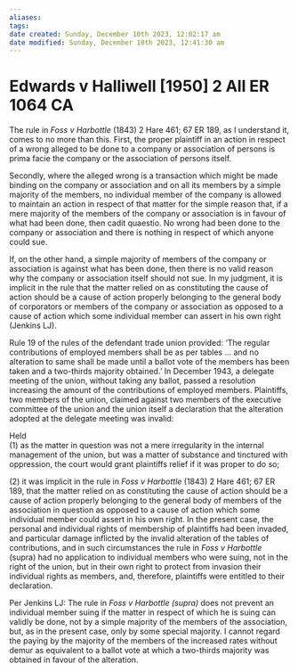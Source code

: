 ```yaml
---
aliases: 
tags: 
date created: Sunday, December 10th 2023, 12:02:17 am
date modified: Sunday, December 10th 2023, 12:41:30 am
---
```


# Edwards v Halliwell [1950] 2 All ER 1064 CA

The rule in _Foss v Harbottle_ (1843) 2 Hare 461; 67 ER 189, as I understand it, comes to no more than this. First, the proper plaintiff in an action in respect of a wrong alleged to be done to a company or association of persons is prima facie the company or the association of persons itself.

Secondly, where the alleged wrong is a transaction which might be made binding on the company or association and on all its members by a simple majority of the members, no individual member of the company is allowed to maintain an action in respect of that matter for the simple reason that, if a mere majority of the members of the company or association is in favour of what had been done, then cadit quaestio. No wrong had been done to the company or association and there is nothing in respect of which anyone could sue.

If, on the other hand, a simple majority of members of the company or association is against what has been done, then there is no valid reason why the company or association itself should not sue. In my judgment, it is implicit in the rule that the matter relied on as constituting the cause of action should be a cause of action properly belonging to the general body of corporators or members of the company or association as opposed to a cause of action which some individual member can assert in his own right (Jenkins LJ).

Rule 19 of the rules of the defendant trade union provided: ‘The regular contributions of employed members shall be as per tables … and no alteration to same shall be made until a ballot vote of the members has been taken and a two-thirds majority obtained.’ In December 1943, a delegate meeting of the union, without taking any ballot, passed a resolution increasing the amount of the contributions of employed members. Plaintiffs, two members of the union, claimed against two members of the executive committee of the union and the union itself a declaration that the alteration adopted at the delegate meeting was invalid:

Held  
(1) as the matter in question was not a mere irregularity in the internal management of the union, but was a matter of substance and tinctured with oppression, the court would grant plaintiffs relief if it was proper to do so;

(2) it was implicit in the rule in _Foss v Harbottle_ (1843) 2 Hare 461; 67 ER 189, that the matter relied on as constituting the cause of action should be a cause of action properly belonging to the general body of members of the association in question as opposed to a cause of action which some individual member could assert in his own right. In the present case, the personal and individual rights of membership of plaintiffs had been invaded, and particular damage inflicted by the invalid alteration of the tables of contributions, and in such circumstances the rule in _Foss v Harbottle_ (supra) had no application to individual members who were suing, not in the right of the union, but in their own right to protect from invasion their individual rights as members, and, therefore, plaintiffs were entitled to their declaration.  

  

Per Jenkins LJ: The rule in _Foss v Harbottle (supra)_ does not prevent an individual member suing if the matter in respect of which he is suing can validly be done, not by a simple majority of the members of the association, but, as in the present case, only by some special majority. I cannot regard the paying by the majority of the members of the increased rates without demur as equivalent to a ballot vote at which a two-thirds majority was obtained in favour of the alteration.
